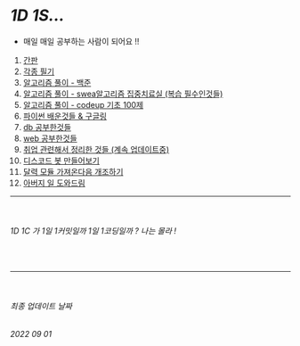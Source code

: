 # *1D 1S...*



- 매일 매일 공부하는 사람이 되어요 !!



1. [간판](https://github.com/mhd329)
2. [각종 필기](https://github.com/mhd329/TIL/tree/master/%ED%95%84%EA%B8%B0%EB%85%B8%ED%8A%B8)
3. [알고리즘 풀이 - 백준](https://github.com/mhd329/boj-1d1q)
4. [알고리즘 풀이 - swea](https://github.com/mhd329/TIL/tree/master/SWEA)[알고리즘 집중치료실 (복습 필수인것들)](https://github.com/mhd329/TIL/tree/master/%EB%B3%B4%EC%B6%A9%EB%85%B8%ED%8A%B8)
5. [알고리즘 풀이 - codeup 기초 100제](https://github.com/mhd329/TIL/tree/master/%EC%BD%94%EB%93%9C%EC%97%85%20%EA%B8%B0%EC%B4%88%20100%EC%A0%9C)
6. [파이썬 배운것들 & 구글링](https://github.com/mhd329/Python_study)
7. [db 공부한것들](https://github.com/mhd329/TIL/tree/master/%EB%8D%B0%EC%9D%B4%ED%84%B0%EB%B2%A0%EC%9D%B4%EC%8A%A4%20%EA%B3%B5%EB%B6%80)
8. [web 공부한것들](https://github.com/mhd329/TIL/tree/master/web%EA%B3%B5%EB%B6%80)
9. [취업 관련해서 정리한 것들 (계속 업데이트중)](https://github.com/mhd329/job-research)
10. [디스코드 봇 만들어보기](https://github.com/mhd329/bot-making-project)
11. [달력 모듈 가져온다음 개조하기](https://github.com/mhd329/Making_toys)
12. [아버지 일 도와드림](https://github.com/mhd329/My_works_using_Python)



---

<br>

###### 1D 1C 가 1일 1커밋일까 1일 1코딩일까 ? 나는 몰라 !

<br>

---

<br>

###### 최종 업데이트 날짜

###### 2022 09 01
